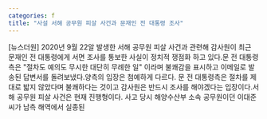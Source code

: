 ```yaml
---
categories: f
title: "사설 서해 공무원 피살 사건과 문재인 전 대통령 조사"
---
```

[뉴스더원] 2020년 9월 22알 발생한 서해 공무원 피살 사건과 관련해 감사원이 최근 문재인 전 대통령에게 서면 조사를 통보한 사실이 정치적 쟁점화 하고 있다.문 전 대통령측은 "절차도 예의도 무시한 대단히 무례한 일" 이라며 불쾌감을 표시하고 이메일로 발송된 답변서를 돌려보냈다.양측의 입장은 첨예하게 다르다. 문 전 대통령측은 절차를 제대로 밟지 않았다며 불쾌하다는 것이고 감사원은 반드시 조사를 해야겠다는 입장이다.서해 공무원 피살 사건은 현재 진행형이다. 사고 당시 해양수산부 소속 공무원이던 이대준씨가 남측 해역에서 실종된